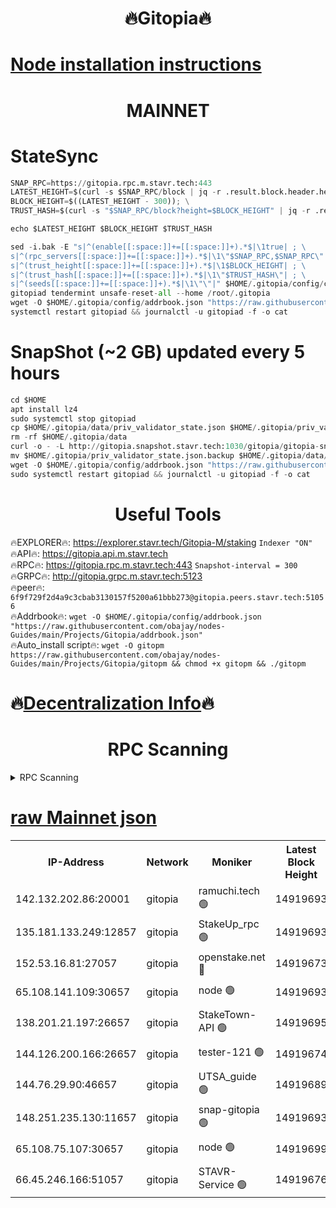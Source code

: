 <h1 align="center"> 🔥Gitopia🔥</h1>

[Node installation instructions](https://github.com/obajay/nodes-Guides/tree/main/Projects/Gitopia)
=

<h1 align="center"> MAINNET</h1>

# StateSync
```python
SNAP_RPC=https://gitopia.rpc.m.stavr.tech:443
LATEST_HEIGHT=$(curl -s $SNAP_RPC/block | jq -r .result.block.header.height); \
BLOCK_HEIGHT=$((LATEST_HEIGHT - 300)); \
TRUST_HASH=$(curl -s "$SNAP_RPC/block?height=$BLOCK_HEIGHT" | jq -r .result.block_id.hash)

echo $LATEST_HEIGHT $BLOCK_HEIGHT $TRUST_HASH

sed -i.bak -E "s|^(enable[[:space:]]+=[[:space:]]+).*$|\1true| ; \
s|^(rpc_servers[[:space:]]+=[[:space:]]+).*$|\1\"$SNAP_RPC,$SNAP_RPC\"| ; \
s|^(trust_height[[:space:]]+=[[:space:]]+).*$|\1$BLOCK_HEIGHT| ; \
s|^(trust_hash[[:space:]]+=[[:space:]]+).*$|\1\"$TRUST_HASH\"| ; \
s|^(seeds[[:space:]]+=[[:space:]]+).*$|\1\"\"|" $HOME/.gitopia/config/config.toml
gitopiad tendermint unsafe-reset-all --home /root/.gitopia
wget -O $HOME/.gitopia/config/addrbook.json "https://raw.githubusercontent.com/obajay/nodes-Guides/main/Projects/Gitopia/addrbook.json"
systemctl restart gitopiad && journalctl -u gitopiad -f -o cat
```
# SnapShot (~2 GB) updated every 5 hours
```python
cd $HOME
apt install lz4
sudo systemctl stop gitopiad
cp $HOME/.gitopia/data/priv_validator_state.json $HOME/.gitopia/priv_validator_state.json.backup
rm -rf $HOME/.gitopia/data
curl -o - -L http://gitopia.snapshot.stavr.tech:1030/gitopia/gitopia-snap.tar.lz4 | lz4 -c -d - | tar -x -C $HOME/.gitopia --strip-components 2
mv $HOME/.gitopia/priv_validator_state.json.backup $HOME/.gitopia/data/priv_validator_state.json
wget -O $HOME/.gitopia/config/addrbook.json "https://raw.githubusercontent.com/obajay/nodes-Guides/main/Projects/Gitopia/addrbook.json"
sudo systemctl restart gitopiad && journalctl -u gitopiad -f -o cat
```
 <h1 align="center"> Useful Tools</h1>

🔥EXPLORER🔥:      https://explorer.stavr.tech/Gitopia-M/staking  `Indexer "ON"` \
🔥API🔥: 			 		 https://gitopia.api.m.stavr.tech \
🔥RPC🔥:           https://gitopia.rpc.m.stavr.tech:443              `Snapshot-interval = 300` \
🔥GRPC🔥:          http://gitopia.grpc.m.stavr.tech:5123 \
🔥peer🔥:					 `6f9f729f2d4a9c3cbab3130157f5200a61bbb273@gitopia.peers.stavr.tech:51056` \
🔥Addrbook🔥:    ```wget -O $HOME/.gitopia/config/addrbook.json "https://raw.githubusercontent.com/obajay/nodes-Guides/main/Projects/Gitopia/addrbook.json"``` \
🔥Auto_install script🔥: ```wget -O gitopm https://raw.githubusercontent.com/obajay/nodes-Guides/main/Projects/Gitopia/gitopm && chmod +x gitopm && ./gitopm```

🔥[Decentralization Info](https://github.com/obajay/StateSync-snapshots/tree/main/Projects/Gitopia/Decentralization)🔥
=

<h1 align="center"> RPC Scanning</h1>

<details>
<summary>RPC Scanning</summary>

<h2 align="center"> We scan nodes in real time every 4 hours. And we provide the final result of RPC endpoints.
We cannot influence the operation of these nodes in any way. </h2>


```python
If Voting Power is higher than 0 --> then the Node is a validator of the network and may be subject to attack and be a potential threat to the chain.
```
```python
We marked such validators with a red symbol
```

</details>

[raw Mainnet json](https://rpc-check.gitopm.stavr.tech/gitopm/rpc-gitopm-result.json)
=

<table><tr><th>IP-Address</th><th>Network</th><th>Moniker</th><th>Latest Block Height</th><th>Earliest Block Height</th><th>Catching Up</th><th>Tx Index</th><th>Voting Power</th><th>Scan Time</th></tr><tr><td>142.132.202.86:20001</td><td>gitopia</td><td>ramuchi.tech 🟢</td><td>14919693</td><td>6548337</td><td>False</td><td>on</td><td>0</td><td>2024-03-07T00:03:20.982376843UTC</td></tr><tr><td>135.181.133.249:12857</td><td>gitopia</td><td>StakeUp_rpc 🟢</td><td>14919693</td><td>8010001</td><td>False</td><td>on</td><td>0</td><td>2024-03-07T00:03:21.274867390UTC</td></tr><tr><td>152.53.16.81:27057</td><td>gitopia</td><td>openstake.net 🔴</td><td>14919673</td><td>10455001</td><td>False</td><td>off</td><td>55688</td><td>2024-03-07T00:02:42.353186268UTC</td></tr><tr><td>65.108.141.109:30657</td><td>gitopia</td><td>node 🟢</td><td>14919693</td><td>12299845</td><td>False</td><td>on</td><td>0</td><td>2024-03-07T00:03:18.482064263UTC</td></tr><tr><td>138.201.21.197:26657</td><td>gitopia</td><td>StakeTown-API 🟢</td><td>14919695</td><td>12733501</td><td>False</td><td>on</td><td>0</td><td>2024-03-07T00:03:25.653430501UTC</td></tr><tr><td>144.126.200.166:26657</td><td>gitopia</td><td>tester-121 🟢</td><td>14919674</td><td>12832814</td><td>False</td><td>off</td><td>0</td><td>2024-03-07T00:02:44.700825837UTC</td></tr><tr><td>144.76.29.90:46657</td><td>gitopia</td><td>UTSA_guide 🟢</td><td>14919689</td><td>13035301</td><td>False</td><td>on</td><td>0</td><td>2024-03-07T00:03:12.000990368UTC</td></tr><tr><td>148.251.235.130:11657</td><td>gitopia</td><td>snap-gitopia 🟢</td><td>14919693</td><td>14079001</td><td>False</td><td>on</td><td>0</td><td>2024-03-07T00:03:18.723780391UTC</td></tr><tr><td>65.108.75.107:30657</td><td>gitopia</td><td>node 🟢</td><td>14919699</td><td>14269230</td><td>False</td><td>on</td><td>0</td><td>2024-03-07T00:03:32.115754353UTC</td></tr><tr><td>66.45.246.166:51057</td><td>gitopia</td><td>STAVR-Service 🟢</td><td>14919676</td><td>14907001</td><td>False</td><td>on</td><td>0</td><td>2024-03-07T00:03:01.599504472UTC</td></tr></table>
